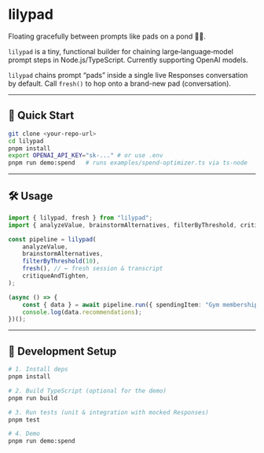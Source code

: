 # lilypad

Floating gracefully between prompts like pads on a pond 🌿🐸.

`lilypad` is a tiny, functional builder for chaining large‑language‑model prompt steps in Node.js/TypeScript. Currently supporting OpenAI models.

`lilypad` chains prompt “pads” inside a single live Responses conversation by default.
Call `fresh()` to hop onto a brand-new pad (conversation).

---

## 🚀 Quick Start

```bash
git clone <your-repo-url>
cd lilypad
pnpm install
export OPENAI_API_KEY="sk-..." # or use .env
pnpm run demo:spend   # runs examples/spend-optimizer.ts via ts-node
```

---

## 🛠 Usage

```ts
import { lilypad, fresh } from "lilypad";
import { analyzeValue, brainstormAlternatives, filterByThreshold, critiqueAndTighten } from "lilypad";

const pipeline = lilypad(
	analyzeValue,
	brainstormAlternatives,
	filterByThreshold(10),
	fresh(), // ← fresh session & transcript
	critiqueAndTighten,
);

(async () => {
	const { data } = await pipeline.run({ spendingItem: "Gym membership" });
	console.log(data.recommendations);
})();
```

---

## 🔧 Development Setup

```bash
# 1. Install deps
pnpm install

# 2. Build TypeScript (optional for the demo)
pnpm run build

# 3. Run tests (unit & integration with mocked Responses)
pnpm test

# 4. Demo
pnpm run demo:spend
```
